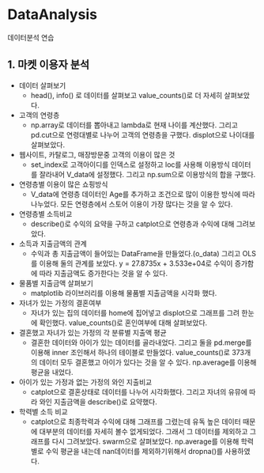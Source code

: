 # DataAnalysis
데이터분석 연습

## 1. 마켓 이용자 분석
* 데이터 살펴보기
  * head(), info() 로 데이터를 살펴보고 value_counts()로 더 자세히 살펴보았다.
* 고객의 연령층
  * np.array로 데이터를 뽑아내고 lambda로 현재 나이를 계산했다. 그리고 pd.cut으로 연령대별로 나누어 고객의 연령층을 구했다. displot으로 나이대를 살펴보았다.
* 웹사이트, 카탈로그, 매장방문중 고객의 이용이 많은 것
  * set_index로 고객아이디를 인덱스로 설정하고 loc를 사용해 이용방식 데이터를 잘라내어 V_data에 설정했다. 그리고 np.sum으로 이용방식의 합을 구했다.
* 연령층별 이용이 많은 쇼핑방식
  * V_data에 연령층 데이터인 Age를 추가하고 조건으로 많이 이용한 방식에 따라 나누었다. 모든 연령층에서 스토어 이용이 가장 많다는 것을 알 수 있다.
* 연령층별 소득비교
  * describe()로 수익의 요약을 구하고 catplot으로 연령층과 수익에 대해 그려보았다.
* 소득과 지출금액의 관계
  * 수익과 총 지출금액이 들어있는 DataFrame을 만들었다.(o_data) 그리고 OLS를 이용해 둘의 관계를 보았다. y = 27.8735x + 3.533e+04로 수익이 증가함에 따라 지출금액도 증가한다는 것을 알 수 있다.
* 물품별 지출금액 살펴보기
  * matplotlib 라이브러리를 이용해 물품별 지출금액을 시각화 했다.
* 자녀가 있는 가정의 결혼여부
  * 자녀가 있는 집의 데이터를 home에 집어넣고 displot으로 그래프를 그려 한눈에 확인했다. value_counts()로 혼인여부에 대해 살펴보았다.
* 결혼했고 자녀가 있는 가정의 각 분류별 지출액 평균
  * 결혼한 데이터와 아이가 있는 데이터를 골라내었다. 그리고 둘을 pd.merge를 이용해 inner 조인해서 하나의 테이블로 만들었다. value_counts()로 373개의 데이터 모두 결혼했고 아이가 있다는 것을 알 수 있다. np.average를 이용해 평균을 내었다.
* 아이가 있는 가정과 없는 가정의 와인 지출비교
  * catplot으로 결혼상태로 데이터를 나누어 시각화했다. 그리고 자녀의 유뮤에 따라 와인 지출금액을 describe()로 요약했다.
* 학력별 소득 비교
  * catplot으로 최종학력과 수익에 대해 그래프를 그렸는데 유독 높은 데이터 때문에 대부분의 데이터를 자세히 볼수 없게되었다. 그래서 그 데이터를 제외하고 그래프를 다시 그려보았다. swarm으로 살펴보았다. np.average를 이용해 학력별로 수익 평균을 내는데 nan데이터를 제외하기위해서 dropna()를 사용하였다.
